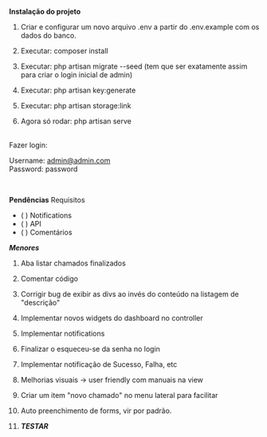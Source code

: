 **Instalação do projeto**

1. Criar e configurar um novo arquivo .env a partir do .env.example com os dados do banco.

2. Executar: composer install

3. Executar: php artisan migrate --seed 
(tem que ser exatamente assim para criar o login inicial de admin)

4. Executar: php artisan key:generate

5. Executar: php artisan storage:link 

6. Agora só rodar: php artisan serve 

<br>
Fazer login:

Username:	admin@admin.com <br>
Password:	password 

<br>


**Pendências**
Requisitos

- ( ) Notifications
- ( ) API
- ( ) Comentários

***Menores***

1. Aba listar chamados finalizados

2. Comentar código

3. Corrigir bug de exibir as divs ao invés do conteúdo na listagem de "descrição"

4. Implementar novos widgets do dashboard no controller

5. Implementar notifications

6. Finalizar o esqueceu-se da senha no login

8. Implementar notificação de Sucesso, Falha, etc

9. Melhorias visuais -> user friendly com manuais na view

11. Criar um item "novo chamado" no menu lateral para facilitar

15. Auto preenchimento de forms, vir por padrão.

16. ***TESTAR***